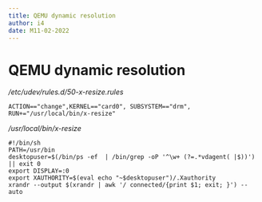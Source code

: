 ```yaml
---
title: QEMU dynamic resolution
author: i4
date: M11-02-2022
---
```

# QEMU dynamic resolution

*/etc/udev/rules.d/50-x-resize.rules*
```
ACTION=="change",KERNEL=="card0", SUBSYSTEM=="drm", RUN+="/usr/local/bin/x-resize" 
```

*/usr/local/bin/x-resize*
```
#!/bin/sh 
PATH=/usr/bin
desktopuser=$(/bin/ps -ef  | /bin/grep -oP '^\w+ (?=.*vdagent( |$))') || exit 0
export DISPLAY=:0
export XAUTHORITY=$(eval echo "~$desktopuser")/.Xauthority
xrandr --output $(xrandr | awk '/ connected/{print $1; exit; }') --auto
```

